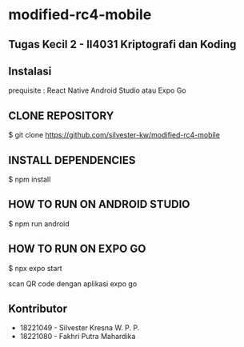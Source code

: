 # modified-rc4-mobile

## Tugas Kecil 2 - II4031 Kriptografi dan Koding


## Instalasi

prequisite :
React Native
Android Studio atau Expo Go


## CLONE REPOSITORY

  $ git clone https://github.com/silvester-kw/modified-rc4-mobile

## INSTALL DEPENDENCIES

  $ npm install  

## HOW TO RUN ON ANDROID STUDIO

  $ npm run android
  
  

## HOW TO RUN ON EXPO GO

  $ npx expo start
  
  scan QR code dengan aplikasi expo go


## Kontributor

- 18221049 - Silvester Kresna W. P. P.
- 18221080 - Fakhri Putra Mahardika
